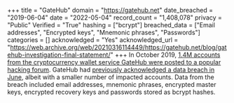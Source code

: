 +++
title = "GateHub"
domain = "https://gatehub.net"
date_breached = "2019-06-04"
date = "2022-05-04"
record_count = "1,408,078"
privacy = "Public"
Verified = "True"
hashing = ["bcrypt"]
breached_data = ["Email addresses", "Encrypted keys", "Mnemonic phrases", "Passwords"]
categories = []
acknowledged = "Yes"
acknowledged_url = "https://web.archive.org/web/20210316114449/https://gatehub.net/blog/gatehub-investigation-final-statement/"
+++
In October 2019, <a href="https://arstechnica.com/information-technology/2019/11/password-data-dumped-online-for-2-2-million-users-of-currency-and-gaming-sites/" target="_blank" rel="noopener">1.4M accounts from the cryptocurrency wallet service GateHub were posted to a popular hacking forum</a>. GateHub had <a href="https://gatehub.net/blog/gatehub-update-investigation-continues/" target="_blank" rel="noopener">previously acknowledged a data breach in June</a>, albeit with a smaller number of impacted accounts. Data from the breach included email addresses, mnemonic phrases, encrypted master keys, encrypted recovery keys and passwords stored as bcrypt hashes.
